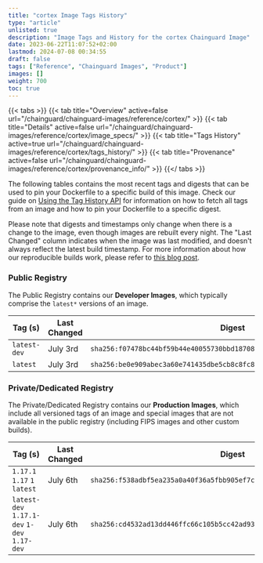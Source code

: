 ```yaml
---
title: "cortex Image Tags History"
type: "article"
unlisted: true
description: "Image Tags and History for the cortex Chainguard Image"
date: 2023-06-22T11:07:52+02:00
lastmod: 2024-07-08 00:34:55
draft: false
tags: ["Reference", "Chainguard Images", "Product"]
images: []
weight: 700
toc: true
---
```


{{< tabs >}}
{{< tab title="Overview" active=false url="/chainguard/chainguard-images/reference/cortex/" >}}
{{< tab title="Details" active=false url="/chainguard/chainguard-images/reference/cortex/image_specs/" >}}
{{< tab title="Tags History" active=true url="/chainguard/chainguard-images/reference/cortex/tags_history/" >}}
{{< tab title="Provenance" active=false url="/chainguard/chainguard-images/reference/cortex/provenance_info/" >}}
{{</ tabs >}}

The following tables contains the most recent tags and digests that can be used to pin your Dockerfile to a specific build of this image. Check our guide on [Using the Tag History API](/chainguard/chainguard-images/using-the-tag-history-api/) for information on how to fetch all tags from an image and how to pin your Dockerfile to a specific digest.

Please note that digests and timestamps only change when there is a change to the image, even though images are rebuilt every night. The "Last Changed" column indicates when the image was last modified, and doesn't always reflect the latest build timestamp. For more information about how our reproducible builds work, please refer to [this blog post](https://www.chainguard.dev/unchained/reproducing-chainguards-reproducible-image-builds).

### Public Registry
The Public Registry contains our **Developer Images**, which typically comprise the `latest*` versions of an image.

| Tag (s)       | Last Changed | Digest                                                                    |
|---------------|--------------|---------------------------------------------------------------------------|
|  `latest-dev` | July 3rd     | `sha256:f07478bc44bf59b44e40055730bbd187081659c587a9062f5ece87364d6b26d0` |
|  `latest`     | July 3rd     | `sha256:be0e909abec3a60e741435dbe5cb8c8fc891a66347d6bcca886f6776e4f5e6c9` |


### Private/Dedicated Registry
The Private/Dedicated Registry contains our **Production Images**, which include all versioned tags of an image and special images that are not available in the public registry (including FIPS images and other custom builds).

| Tag (s)                                       | Last Changed | Digest                                                                    |
|-----------------------------------------------|--------------|---------------------------------------------------------------------------|
|  `1.17.1` `1.17` `1` `latest`                 | July 6th     | `sha256:f538adbf5ea235a0a40f36a5fbb905ef7ca27ad15897224b0062c8e84b1aed52` |
|  `latest-dev` `1.17.1-dev` `1-dev` `1.17-dev` | July 6th     | `sha256:cd4532ad13dd446ffc66c105b5cc42ad93c6efcdbaf0afba27f06cf64bc4b20a` |

